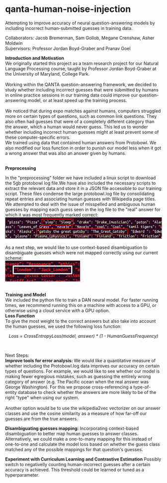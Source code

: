 # qanta-human-noise-injection
Attempting to improve accuracy of neural question-answering models by including incorrect human-submitted guesses in training data.

Collaborators: Jacob Bremerman, Sam Gollob, Megane Crenshaw, Asher Moldwin<br/>  Supervisors: Professor Jordan Boyd-Graber and Pranav Goel

<b>Introduction and Motivation</b><br/>
We originally started this project as a team research project for our Natural Language Processing course, taught by Professor Jordan Boyd-Graber at the University of Maryland, College Park.<br/> <br/>
Working within the QANTA question-answering framework, we decided to study whether including incorrect guesses that were submitted by humans in online practice sessions in our training data could improve our question-answering model, or at least speed up the training process.<br/><br/>
We noticed that during expo matches against humans, computers struggled more on certain types of questions, such as common link questions. They also often had guesses that were of a completely different category than the answer, which a human would never guess.  This led us to wonder whether including incorrect human guesses might at least prevent some of these computer-specific errors.	
We trained using data that contained human answers from Protobowl. We also modified our loss function in order to punish our model less when it got a wrong answer that was also an answer given by humans. <br/><br/>

<b>Preprocessing</b><br/>

In the "preprocessing" folder we have included a linux script to download the 5gb protobowl log file.We have also included the necessary scripts to extract the relevant data and store it in a JSON file accessible to our training script. These files condense the large protobowl.log file by consolidating repeat entries and associating human guesses with Wikipedia page titles. 
 We attempted to deal with the issue of misspelled and ambiguous human guesses by mapping each guess seen in the log file to the "real" answer for which it was most frequently marked correct:<br/>
![good mapping](https://github.com/amoldwin/qanta-human-noise-injection/blob/master/Images/mapping_good.png?raw=true)
<br/><br/>
As a next step, we would like to use context-based disambiguation to disambiguate guesses which were not mapped correctly using our current scheme:<br/>
![bad mapping](https://github.com/amoldwin/qanta-human-noise-injection/blob/master/Images/mapping_bad.png?raw=true)

 <br/>
 <b>Training and Model</b><br/>
We included the python file to train a DAN neural model. For faster running times, we recommend running this on a machine with access to a GPU, or otherwise using a cloud service with a GPU option. 
 <br/>
<b>Loss Function</b><br/>
To give the most weight to the correct answers but also take into account the human guesses, we used the following loss function:<br/>
 <p style="text-align: center;"><i>Loss = CrossEntropyLoss(model, answer) * (1 - HumanGuessFrequency)</i></p><br/>
 
 Next Steps:<br/>
 <b>Improve tools for error analysis: </b> We would like a quantitative measure of whether including the Protobowl.log data improves our accuracy on certain types of questions.  For example, we would like to see whether our model is making fewer egregious mistakes, such as guessing the entirely wrong category of answer (e.g. The Pacific ocean when the real answer was George Washington). For this we propose cross-referencing a type-of-entity database to check whether the answers are more likely to be of the right "type" when using our system.<br/><br/> Another option would be to use the wikipedia2vec vectorizer on our answer classes and use the cosine similarity as a measure of how far-off our guesses are from the true answers.
 
<b>Disambiguating guesses mapping:</b> Incorporating context-based disambiguation to better map human guesses to answer classes. Alternatively, we could make a one-to-many mapping for this instead of one-to-one and calculate the model loss based on whether the guess class matched any of the possible mappings for that question's guesses.<br/>

<b>Experiment with Curriculum Learning and Contrastive Estimation</b> Possibly switch to negativelly counting human-incorrect guesses after a certain accuracy is achieved. This threshold could be learned or tuned as a hyperparameter.<br/>

 
